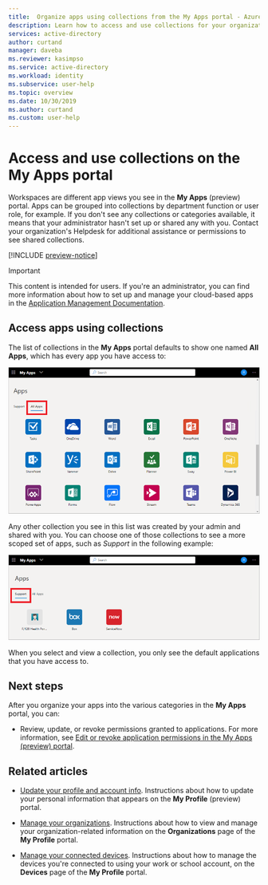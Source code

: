 ```yaml
---
title:  Organize apps using collections from the My Apps portal - Azure Active Directory | Microsoft Docs
description: Learn how to access and use collections for your organization's cloud-based apps from the My Apps (preview) portal.
services: active-directory
author: curtand
manager: daveba
ms.reviewer: kasimpso
ms.service: active-directory
ms.workload: identity
ms.subservice: user-help
ms.topic: overview
ms.date: 10/30/2019
ms.author: curtand
ms.custom: user-help
---
```


# Access and use collections on the My Apps portal

Workspaces are different app views you see in the **My Apps** (preview) portal. Apps can be grouped into collections by department function or user role, for example. If you don't see any collections or categories available, it means that your administrator hasn't set up or shared any with you. Contact your organization's Helpdesk for additional assistance or permissions to see shared collections.

[!INCLUDE [preview-notice](../../../includes/active-directory-end-user-my-apps-and-workspaces.md)]

>[!Important]
>This content is intended for users. If you're an administrator, you can find more information about how to set up and manage your cloud-based apps in the [Application Management Documentation](https://docs.microsoft.com/azure/active-directory/manage-apps/access-panel-workspaces).

## Access apps using collections

The list of collections in the **My Apps** portal defaults to show one named **All Apps**, which has every app you have access to:

![All apps page in the My Apps portal](media/my-applications-portal-workspaces/my-apps-all.png)

Any other collection you see in this list was created by your admin and shared with you. You can choose one of those collections to see a more scoped set of apps, such as *Support* in the following example:

![Individual collection and scoped set of apps in the My Apps portal](media/my-applications-portal-workspaces/my-apps-workspace.png)

When you select and view a collection, you only see the default applications that you have access to.

## Next steps

After you organize your apps into the various categories in the **My Apps** portal, you can:

- Review, update, or revoke permissions granted to applications. For more information, see [Edit or revoke application permissions in the My Apps (preview) portal](my-applications-portal-permissions-saved-accounts.md).

## Related articles

- [Update your profile and account info](my-account-portal-overview.md). Instructions about how to update your personal information that appears on the **My Profile** (preview) portal.

- [Manage your organizations](my-account-portal-organizations-page.md). Instructions about how to view and manage your organization-related information on the **Organizations** page of the **My Profile** portal.

- [Manage your connected devices](my-account-portal-devices-page.md). Instructions about how to manage the devices you're connected to using your work or school account, on the **Devices** page of the **My Profile** portal.